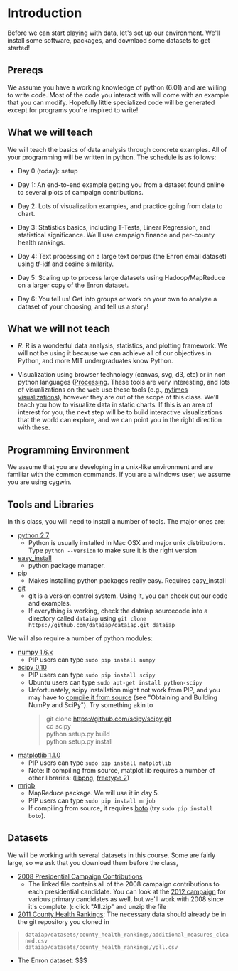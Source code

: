 # Introduction

Before we can start playing with data, let's set up our environment.
We'll install some software, packages, and downlaod some datasets to
get started!

## Prereqs

We assume you have a working knowledge of python (6.01) and are
willing to write code.  Most of the code you interact with will come
with an example that you can modify.  Hopefully little specialized
code will be generated except for programs you're inspired to write!

## What we will teach

We will teach the basics of data analysis through concrete examples.
All of your programming will be written in python.  The schedule is as follows:

* Day 0 (today): setup

* Day 1: An end-to-end example getting you from a
  dataset found online to several plots of campaign contributions.

* Day 2: Lots of visualization examples, and practice going from data
  to chart.

* Day 3: Statistics basics, including T-Tests, Linear Regression, and
  statistical significance.  We'll use campaign finance and per-county
  health rankings.

* Day 4: Text processing on a large text corpus (the Enron email
  dataset) using tf-idf and cosine similarity.

* Day 5: Scaling up to process large datasets using Hadoop/MapReduce
  on a larger copy of the Enron dataset.

* Day 6: You tell us!  Get into groups or work on your own to analyze
  a dataset of your choosing, and tell us a story!

## What we will not teach

* *R*.  R is a wonderful data analysis, statistics, and plotting
framework.  We will not be using it because we can achieve all of our
objectives in Python, and more MIT undergraduates know Python.

* Visualization using browser technology (canvas, svg, d3, etc) or in
  non python languages ([Processing](http://processing.org/).  These
  tools are very interesting, and lots of visualizations on the web
  use these tools (e.g., [nytimes
  visualizations](http://open.blogs.nytimes.com/2008/10/27/the-new-york-times-data-visualization-lab/)),
  however they are out of the scope of this class.  We'll teach you
  how to visualize data in static charts.  If this is an area of
  interest for you, the next step will be to build interactive
  visualizations that the world can explore, and we can point you in
  the right direction with these.

## Programming Environment

We assume that you are developing in a unix-like environment and are
familiar with the common commands.  If you are a windows user, we
assume you are using cygwin.

## Tools and Libraries 

In this class, you will need to install a number of tools.  The major
ones are:

* [python 2.7](http://www.python.org/getit/releases/2.7/)
	* Python is
  usually installed in Mac OSX and major unix distributions.  Type
  `python --version` to make sure it is the right version
* [easy_install](http://pypi.python.org/pypi/setuptools#files)
	* python package manager.
* [pip](http://pypi.python.org/pypi/pip#downloads)
	* Makes installing python packages really easy.  Requires easy_install
* [git](http://git-scm.com/)
    * git is a version control system.  Using it, you can check out our code and examples.
    * If everything is working, check the dataiap sourcecode into a
      directory called `dataiap` using `git clone
      https://github.com/dataiap/dataiap.git dataiap`

We will also require a number of python modules:

- [numpy 1.6.x](http://sourceforge.net/projects/numpy/files/NumPy/1.6.1/)
	* PIP users can type `sudo pip install numpy`
- [scipy 0.10](http://sourceforge.net/projects/scipy/files/scipy/0.10.0/)
	* PIP users can type `sudo pip install scipy`
    * Ubuntu users can type `sudo apt-get install python-scipy`
	* Unfortunately, scipy installation might not work from PIP, and you may have to [compile it from source](https://scipy.org/Installing_SciPy/Mac_OS_X) (see "Obtaining and Building NumPy and SciPy").  Try something akin to
      > git clone https://github.com/scipy/scipy.git  
      > cd scipy  
      > python setup.py build  
      > python setup.py install  
- [matplotlib 1.1.0](http://sourceforge.net/projects/matplotlib/files/matplotlib/matplotlib-1.1.0/)
    * PIP users can type `sudo pip install matplotlib`
    * Note: If compiling from source, matplot lib requires a number of other libraries: 
    ([libpng](http://www.libpng.org/pub/png/libpng.html), [freetype 2](http://download.savannah.gnu.org/releases/freetype/))
- [mrjob](https://github.com/yelp/mrjob)
	* MapReduce package.  We will use it in day 5.
	* PIP users can type `sudo pip install mrjob`
	* If compiling from source, it requires [boto](http://code.google.com/p/boto/downloads/list) (try `sudo pip install boto`).


## Datasets

We will be working with several datasets in this course.  Some are fairly large, so we ask that you download them before the class,

* [2008 Presidential Campaign Contributions](ftp://ftp.fec.gov/FEC/Presidential_Map/2008/P00000001/P00000001-ALL.zip)
    * The linked file contains all of the 2008 campaign contributions to each presidential candidate.  You can look at the [2012 campaign](http://fec.gov/disclosurep/PDownload.do) for various primary candidates as well, but we'll work with 2008 since it's complete.
): click "All.zip" and unzip the file
* [2011 County Health Rankings](http://www.countyhealthrankings.org/): The necessary data should already be in the git repository you cloned in   
> `dataiap/datasets/county_health_rankings/additional_measures_cleaned.csv`  
> `dataiap/datasets/county_health_rankings/ypll.csv`  
* The Enron dataset: $$$